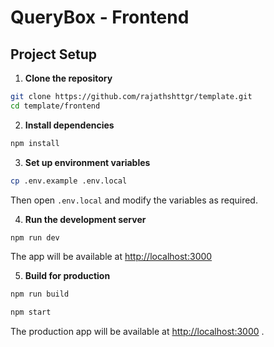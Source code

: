 # QueryBox - Frontend

## Project Setup

1. **Clone the repository**

```bash
git clone https://github.com/rajathshttgr/template.git
cd template/frontend
```

2. **Install dependencies**

```bash
npm install
```

3. **Set up environment variables**

```bash
cp .env.example .env.local
```

Then open `.env.local` and modify the variables as required.

4. **Run the development server**

```bash
npm run dev
```

The app will be available at [http://localhost:3000](http://localhost:3000)

5. **Build for production**

```bash
npm run build

npm start
```

The production app will be available at [http://localhost:3000](http://localhost:3000)
.
